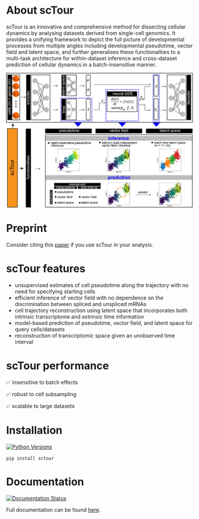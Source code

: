 
# About scTour

scTour is an innovative and comprehensive method for dissecting cellular dynamics by analysing datasets derived from single-cell genomics. It provides a unifying framework to depict the full picture of developmental processes from multiple angles including developmental pseudotime, vector field and latent space, and further generalises these functionalities to a multi-task architecture for within-dataset inference and cross-dataset prediction of cellular dynamics in a batch-insensitive manner.

<p align="center"><img src="https://github.com/LiQian-XC/sctour/blob/ae9b45e69941bcabf3ad498dde781eb991168b83/docs/source/_static/img/scTour_head_image.png" width="700px" align="center"></p>

# Preprint

Consider citing this [paper](https://www.biorxiv.org/content/10.1101/2022.04.17.488600v1) if you use scTour in your analysis.

# scTour features

- unsupervised estimates of cell pseudotime along the trajectory with no need for specifying starting cells
- efficient inference of vector field with no dependence on the discrimination between spliced and unspliced mRNAs
- cell trajectory reconstruction using latent space that incorporates both intrinsic transcriptome and extrinsic time information
- model-based prediction of pseudotime, vector field, and latent space for query cells/datasets
- reconstruction of transcriptomic space given an unobserved time interval

# scTour performance

✅ insensitive to batch effects  

✅ robust to cell subsampling  

✅ scalable to large datasets

# Installation

[![Python Versions](https://img.shields.io/badge/python-3.8+-brightgreen.svg)](https://pypi.org/project/sctour)

```console
pip install sctour
```

# Documentation

[![Documentation Status](https://readthedocs.org/projects/sctour/badge/?version=latest)](https://sctour.readthedocs.io/en/latest/?badge=latest)

Full documentation can be found [here](https://sctour.readthedocs.io/en/latest/index.html#).
